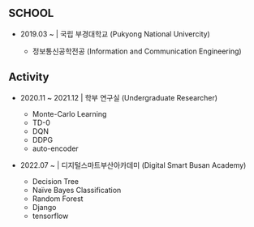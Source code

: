 ## SCHOOL

* 2019.03 ~ | 국립 부경대학교 (Pukyong National Univercity)

  - 정보통신공학전공 (Information and Communication Engineering)


## Activity

* 2020.11 ~ 2021.12 | 학부 연구실 (Undergraduate Researcher)
  - Monte-Carlo Learning
  - TD-0
  - DQN
  - DDPG
  - auto-encoder

* 2022.07 ~ | 디지털스마트부산아카데미 (Digital Smart Busan Academy)
  - Decision Tree
  - Naïve Bayes Classification
  - Random Forest
  - Django
  - tensorflow
